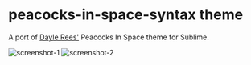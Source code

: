# peacocks-in-space-syntax theme

A port of [Dayle Rees'](http://sublime.daylerees.com/) Peacocks In Space theme for Sublime.

![screenshot-1](https://raw.githubusercontent.com/nathanbuchar/atom-peacocks-in-space-syntax/master/screenshots/screenshot-1.png)
![screenshot-2](https://raw.githubusercontent.com/nathanbuchar/atom-peacocks-in-space-syntax/master/screenshots/screenshot-2.png)
